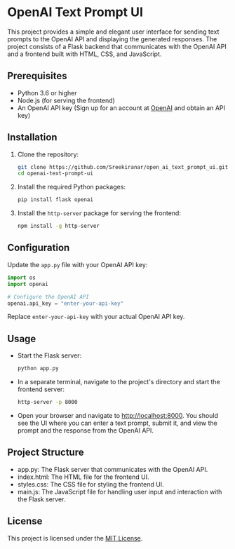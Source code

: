 # OpenAI Text Prompt UI

This project provides a simple and elegant user interface for sending text prompts to the OpenAI API and displaying the generated responses. The project consists of a Flask backend that communicates with the OpenAI API and a frontend built with HTML, CSS, and JavaScript.

## Prerequisites

- Python 3.6 or higher
- Node.js (for serving the frontend)
- An OpenAI API key (Sign up for an account at [OpenAI](https://beta.openai.com/signup/) and obtain an API key)

## Installation

1. Clone the repository:

    ```bash
    git clone https://github.com/Sreekiranar/open_ai_text_prompt_ui.git
    cd openai-text-prompt-ui
    ```

2. Install the required Python packages:

    ```bash
    pip install flask openai
    ```

3. Install the `http-server` package for serving the frontend:

    ```bash
    npm install -g http-server
    ```

## Configuration

Update the `app.py` file with your OpenAI API key:

```python
import os
import openai

# Configure the OpenAI API
openai.api_key = "enter-your-api-key"
```

Replace `enter-your-api-key` with your actual OpenAI API key.

## Usage

- Start the Flask server:

    ```python
    python app.py
    ```

- In a separate terminal, navigate to the project's directory and start the frontend server:

    ```bash
    http-server -p 8000
    ```

- Open your browser and navigate to <http://localhost:8000>. You should see the UI where you can enter a text prompt, submit it, and view the prompt and the response from the OpenAI API.

## Project Structure

- app.py: The Flask server that communicates with the OpenAI API.
- index.html: The HTML file for the frontend UI.
- styles.css: The CSS file for styling the frontend UI.
- main.js: The JavaScript file for handling user input and interaction with the Flask server.

## License

This project is licensed under the [MIT License](https://opensource.org/license/mit/).
